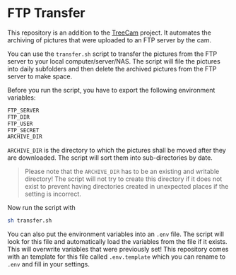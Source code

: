 # FTP Transfer

This repository is an addition to the [TreeCam](https://github.com/frederikheld/treecam) project. It automates the archiving of pictures that were uploaded to an FTP server by the cam.

You can use the `transfer.sh` script to transfer the pictures from the FTP server to your local computer/server/NAS. The script will file the pictures into daily subfolders and then delete the archived pictures from the FTP server to make space.

Before you run the script, you have to export the following environment variables:
```sh
FTP_SERVER
FTP_DIR
FTP_USER
FTP_SECRET
ARCHIVE_DIR
```

`ARCHIVE_DIR` is the directory to which the pictures shall be moved after they are downloaded. The script will sort them into sub-directories by date.

> Please note that the `ARCHIVE_DIR` has to be an existing and writable directory! The script will not try to create this directory if it does not exist to prevent having directories created in unexpected places if the setting is incorrect.

Now run the script with

```sh
sh transfer.sh
```

You can also put the environment variables into an `.env` file. The script will look for this file and automatically load the variables from the file if it exists. This will overwrite variables that were previously set! This repository comes with an template for this file called `.env.template` which you can rename to `.env` and fill in your settings.
